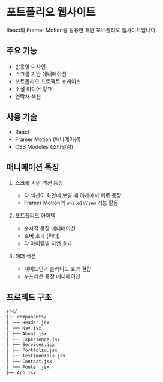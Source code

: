 # 포트폴리오 웹사이트

React와 Framer Motion을 활용한 개인 포트폴리오 웹사이트입니다.

## 주요 기능

-   반응형 디자인
-   스크롤 기반 애니메이션
-   포트폴리오 프로젝트 쇼케이스
-   소셜 미디어 링크
-   연락처 섹션

## 사용 기술

-   React
-   Framer Motion (애니메이션)
-   CSS Modules (스타일링)

## 애니메이션 특징

1. 스크롤 기반 섹션 등장

    - 각 섹션이 화면에 보일 때 아래에서 위로 등장
    - Framer Motion의 `whileInView` 기능 활용

2. 포트폴리오 아이템

    - 순차적 등장 애니메이션
    - 호버 효과 (확대)
    - 각 아이템별 지연 효과

3. 헤더 섹션
    - 페이드인과 슬라이드 효과 결합
    - 부드러운 등장 애니메이션

## 프로젝트 구조

```bash
src/
├── components/
│ ├── Header.jsx
│ ├── Nav.jsx
│ ├── About.jsx
│ ├── Experience.jsx
│ ├── Services.jsx
│ ├── Portfolio.jsx
│ ├── Testimonials.jsx
│ ├── Contact.jsx
│ └── Footer.jsx
├── App.jsx
```
